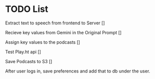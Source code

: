 # TODO List

Extract text to speech from frontend to Server []

Recieve key values from Gemini in the Original Prompt []

Assign key values to the podcasts []

Test Play.ht api []

Save Podcasts to S3 []

After user logs in, save preferences and add that to db under the user.
